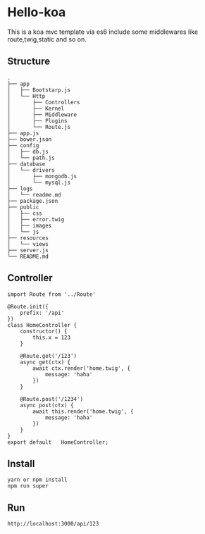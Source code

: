 # Hello-koa
This is a koa mvc template via es6 include some middlewares like route,twig,static and so on.

## Structure
```
.
├── app
│   ├── Bootstarp.js
│   └── Http
│       ├── Controllers
│       ├── Kernel
│       ├── Middleware
│       ├── Plugins
│       └── Route.js
├── app.js
├── bower.json
├── config
│   ├── db.js
│   └── path.js
├── database
│   └── drivers
│       ├── mongodb.js
│       └── mysql.js
├── logs
│   └── readme.md
├── package.json
├── public
│   ├── css
│   ├── error.twig
│   ├── images
│   └── js
├── resources
│   └── views
├── server.js
└── README.md
```

## Controller
```
import Route from '../Route'

@Route.init({
    prefix: '/api'
})
class HomeController {
    constructor() {
        this.x = 123
    }

    @Route.get('/123')
    async get(ctx) {
        await ctx.render('home.twig', {
            message: 'haha'
        })
    }

    @Route.post('/1234')
    async post(ctx) {
        await this.render('home.twig', {
            message: 'haha'
        })
    }
}
export default   HomeController;

```

## Install
```
yarn or npm install 
npm run super
```

## Run
```
http://localhost:3000/api/123
```
```
```